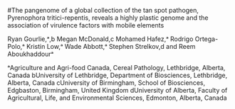 #The pangenome of a global collection of the tan spot pathogen, Pyrenophora tritici-repentis, reveals a highly plastic genome and the association of virulence factors with mobile elements

Ryan Gourlie,ᵃ,b Megan McDonald,c Mohamed Hafez,ᵃ Rodrigo Ortega-Polo,ᵃ Kristin Low,ᵃ Wade Abbott,ᵃ Stephen Strelkov,d and Reem Aboukhaddourᵃ

ᵃAgriculture and Agri-food Canada, Cereal Pathology, Lethbridge, Alberta, Canada
bUniversity of Lethbridge, Department of Biosciences, Lethbridge, Alberta, Canada
cUniversity of Birmingham, School of Biosciences, Edgbaston, Birmingham, United Kingdom
dUniversity of Alberta, Faculty of Agricultural, Life, and Environmental Sciences, Edmonton, Alberta, Canada
